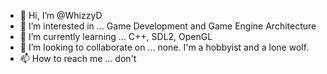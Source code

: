 - 👋 Hi, I’m @WhizzyD
- 👀 I’m interested in ... Game Development and Game Engine Architecture
- 🌱 I’m currently learning ... C++, SDL2, OpenGL
- 💞️ I’m looking to collaborate on ... none. I'm a hobbyist and a lone wolf.
- 📫 How to reach me ... don't

<!---
WhizzyD/WhizzyD is a ✨ special ✨ repository because its `README.md` (this file) appears on your GitHub profile.
You can click the Preview link to take a look at your changes.
--->
